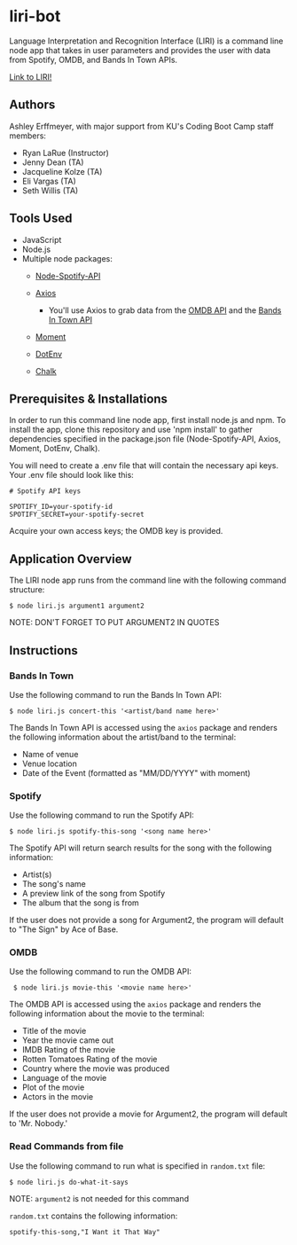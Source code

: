 # liri-bot

Language Interpretation and Recognition Interface (LIRI) is a command line node app that takes in user parameters and provides the user with data from Spotify, OMDB, and Bands In Town APIs.  

[Link to LIRI!](https://ashleyerffmeyer.github.io/liri-bot/) 

## Authors
Ashley Erffmeyer, with major support from KU's Coding Boot Camp staff members:
* Ryan LaRue (Instructor)
* Jenny Dean (TA)
* Jacqueline Kolze (TA)
* Eli Vargas (TA)
* Seth Willis (TA)

## Tools Used
* JavaScript
* Node.js
* Multiple node packages: 
  * [Node-Spotify-API](https://www.npmjs.com/package/node-spotify-api)

   * [Axios](https://www.npmjs.com/package/axios)

     * You'll use Axios to grab data from the [OMDB API](http://www.omdbapi.com) and the [Bands In Town API](http://www.artists.bandsintown.com/bandsintown-api)

   * [Moment](https://www.npmjs.com/package/moment)

   * [DotEnv](https://www.npmjs.com/package/dotenv)

   * [Chalk](https://www.npmjs.com/package/chalk)

## Prerequisites & Installations

In order to run this command line node app, first install node.js and npm. To install the app, clone this repository and use 'npm install' to gather dependencies specified in the package.json file (Node-Spotify-API, Axios, Moment, DotEnv, Chalk). 

You will need to create a .env file that will contain the necessary api keys. Your .env file should look like this:
      
    # Spotify API keys

    SPOTIFY_ID=your-spotify-id
    SPOTIFY_SECRET=your-spotify-secret

Acquire your own access keys; the OMDB key is provided.

## Application Overview

The LIRI node app runs from the command line with the following command structure:

    $ node liri.js argument1 argument2

NOTE: DON'T FORGET TO PUT ARGUMENT2 IN QUOTES

## Instructions

### Bands In Town

Use the following command to run the Bands In Town API:

    $ node liri.js concert-this '<artist/band name here>'

The Bands In Town API is accessed using the `axios` package and renders the following information about the artist/band to the terminal:
* Name of venue
* Venue location
* Date of the Event (formatted as "MM/DD/YYYY" with moment)

### Spotify

Use the following command to run the Spotify API:

    $ node liri.js spotify-this-song '<song name here>'

The Spotify API will return search results for the song with the following information:
* Artist(s)
* The song's name
* A preview link of the song from Spotify
* The album that the song is from

If the user does not provide a song for Argument2, the program will default to "The Sign" by Ace of Base.

### OMDB

Use the following command to run the OMDB API:

     $ node liri.js movie-this '<movie name here>'

The OMDB API is accessed using the `axios` package and renders the following information about the movie to the terminal:
* Title of the movie
* Year the movie came out
* IMDB Rating of the movie
* Rotten Tomatoes Rating of the movie
* Country where the movie was produced
* Language of the movie
* Plot of the movie
* Actors in the movie

If the user does not provide a movie for Argument2, the program will default to 'Mr. Nobody.'

### Read Commands from file

Use the following command to run what is specified in `random.txt` file:

    $ node liri.js do-what-it-says

NOTE: `argument2` is not needed for this command

`random.txt` contains the following information: 

    spotify-this-song,"I Want it That Way" 





